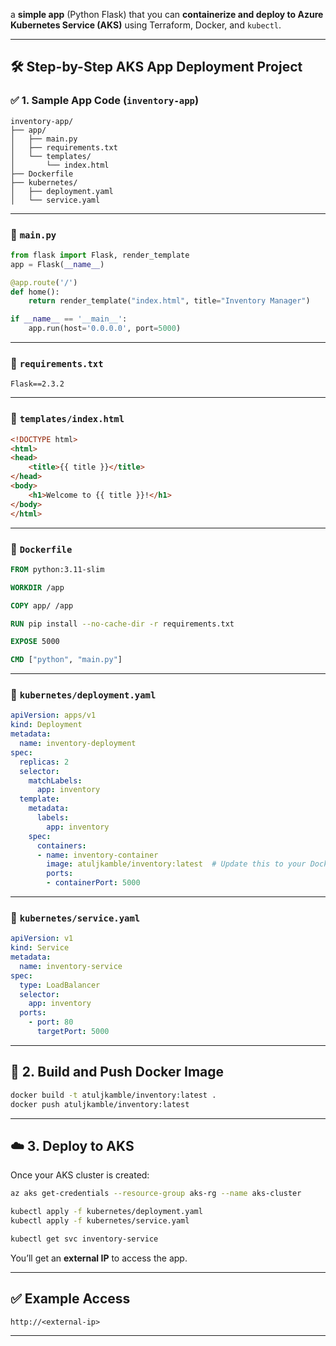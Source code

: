 a **simple app** (Python Flask) that you can **containerize and deploy to Azure Kubernetes Service (AKS)** using Terraform, Docker, and `kubectl`.

---

## 🛠️ Step-by-Step AKS App Deployment Project

### ✅ 1. **Sample App Code** (`inventory-app`)

```
inventory-app/
├── app/
│   ├── main.py
│   ├── requirements.txt
│   └── templates/
│       └── index.html
├── Dockerfile
├── kubernetes/
│   ├── deployment.yaml
│   └── service.yaml
```

---

### 📄 `main.py`

```python
from flask import Flask, render_template
app = Flask(__name__)

@app.route('/')
def home():
    return render_template("index.html", title="Inventory Manager")

if __name__ == '__main__':
    app.run(host='0.0.0.0', port=5000)
```

---

### 📄 `requirements.txt`

```
Flask==2.3.2
```

---

### 📄 `templates/index.html`

```html
<!DOCTYPE html>
<html>
<head>
    <title>{{ title }}</title>
</head>
<body>
    <h1>Welcome to {{ title }}!</h1>
</body>
</html>
```

---

### 📄 `Dockerfile`

```Dockerfile
FROM python:3.11-slim

WORKDIR /app

COPY app/ /app

RUN pip install --no-cache-dir -r requirements.txt

EXPOSE 5000

CMD ["python", "main.py"]
```

---

### 📄 `kubernetes/deployment.yaml`

```yaml
apiVersion: apps/v1
kind: Deployment
metadata:
  name: inventory-deployment
spec:
  replicas: 2
  selector:
    matchLabels:
      app: inventory
  template:
    metadata:
      labels:
        app: inventory
    spec:
      containers:
      - name: inventory-container
        image: atuljkamble/inventory:latest  # Update this to your DockerHub or ACR image
        ports:
        - containerPort: 5000
```

---

### 📄 `kubernetes/service.yaml`

```yaml
apiVersion: v1
kind: Service
metadata:
  name: inventory-service
spec:
  type: LoadBalancer
  selector:
    app: inventory
  ports:
    - port: 80
      targetPort: 5000
```

---

## 🚀 2. **Build and Push Docker Image**

```bash
docker build -t atuljkamble/inventory:latest .
docker push atuljkamble/inventory:latest
```

---

## ☁️ 3. **Deploy to AKS**

Once your AKS cluster is created:

```bash
az aks get-credentials --resource-group aks-rg --name aks-cluster

kubectl apply -f kubernetes/deployment.yaml
kubectl apply -f kubernetes/service.yaml

kubectl get svc inventory-service
```

You’ll get an **external IP** to access the app.

---

## ✅ Example Access

```
http://<external-ip>
```

---
